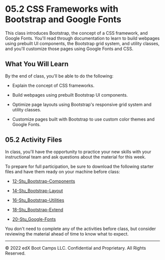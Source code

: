 # 05.2 CSS Frameworks with Bootstrap and Google Fonts
This class introduces Bootstrap, the concept of a CSS framework, and Google Fonts. You'll read through documentation to learn to build webpages using prebuilt UI components, the Bootstrap grid system, and utility classes, and you'll customize those pages using Google Fonts and CSS.

## What You Will Learn
By the end of class, you'll be able to do the following:

* Explain the concept of CSS frameworks.

* Build webpages using prebuilt Bootstrap UI components.

* Optimize page layouts using Bootstrap's responsive grid system and utility classes.

* Customize pages built with Bootstrap to use custom color themes and Google Fonts.

## 05.2 Activity Files
In class, you'll have the opportunity to practice your new skills with your instructional team and ask questions about the material for this week.

To prepare for full participation, be sure to download the following starter files and have them ready on your machine before class:

* [12-Stu_Bootstrap-Components](https://static.fullstack-bootcamp.com/lesson-files/05-Third-Party-APIs/12-Stu_Bootstrap-Components.zip)

* [14-Stu_Bootstrap-Layout](https://static.fullstack-bootcamp.com/lesson-files/05-Third-Party-APIs/14-Stu_Bootstrap-Layout.zip)

* [16-Stu_Bootstrap-Utilities](https://static.fullstack-bootcamp.com/lesson-files/05-Third-Party-APIs/16-Stu_Bootstrap-Utilities.zip)

* [18-Stu_Bootstrap-Extend](https://static.fullstack-bootcamp.com/lesson-files/05-Third-Party-APIs/18-Stu_Bootstrap-Extend.zip)

* [20-Stu_Google-Fonts](https://static.fullstack-bootcamp.com/lesson-files/05-Third-Party-APIs/20-Stu_Google-Fonts.zip)

You don't need to complete any of the activities before class, but consider reviewing the material ahead of time to know what to expect.

---
© 2022 edX Boot Camps LLC. Confidential and Proprietary. All Rights Reserved.
